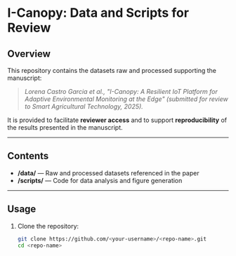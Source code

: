 # I-Canopy: Data and Scripts for Review

## Overview
This repository contains the datasets raw and processed supporting the manuscript:

> *Lorena Castro Garcia et al., "I-Canopy: A Resilient IoT Platform for Adaptive Environmental Monitoring at the Edge" (submitted for review to *Smart Agricultural Technology*, 2025).*

It is provided to facilitate **reviewer access** and to support **reproducibility** of the results presented in the manuscript.

---

## Contents
- **/data/** — Raw and processed datasets referenced in the paper  
- **/scripts/** — Code for data analysis and figure generation  

---

## Usage
1. Clone the repository:
   ```bash
   git clone https://github.com/<your-username>/<repo-name>.git
   cd <repo-name>

